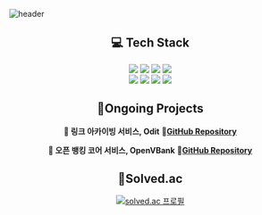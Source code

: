 <!--Header-->
![header](https://capsule-render.vercel.app/api?type=rect&color=gradient&height=300&section=header&text=👋%20Hi,%20I’m%20Jeonkyujin)

<h2 align="center">💻 Tech Stack</h2>
<p align="center">
  <img src="https://img.shields.io/badge/java-007396?style=flat-square&logo=openjdk&logoColor=white"/>
  <img src="https://img.shields.io/badge/Spring-6DB33F?style=flat-square&logo=spring&logoColor=white"/>
  <img src="https://img.shields.io/badge/Springboot-6DB33F?style=flat-square&logo=springboot&logoColor=white"/>
  <img src="https://img.shields.io/badge/Springsecurity-6DB33F?style=flat-square&logo=springsecurity&logoColor=white"/>
  <br/>
  <img src="https://img.shields.io/badge/MYSQL-4479A1?style=flat-square&logo=mysql&logoColor=white"/>
  <img src="https://img.shields.io/badge/Redis-DC382D?style=flat-square&logo=redis&logoColor=white"/>
  <img src="https://img.shields.io/badge/docker-2496ED?style=flat-square&logo=docker&logoColor=white"/>
  <img src="https://img.shields.io/badge/Amazon%20EC2-FF9900?style=flat-square&logo=amazonec2&logoColor=white"/>
</p>

<h2 align="center">🚀Ongoing Projects</h2>
<p align="center">
  <strong>🔗 링크 아카이빙 서비스, Odit</strong> 📌<a href="https://github.com/IT-Cotato/10th-ODIT-BE"><strong>GitHub Repository</strong></a>
</p>

<p align="center">
  <strong>🏦 오픈 뱅킹 코어 서비스, OpenVBank</strong> 📌<a href="https://github.com/Open-Virtual-bank/Open-Virtual-Bank-Core"><strong>GitHub Repository</strong></a>
</p>

<h2 align="center">🏅Solved.ac</h2>
<p align="center">
  <a href="https://solved.ac/954qew/">
    <img src="http://mazassumnida.wtf/api/v2/generate_badge?boj=954qew" alt="solved.ac 프로필" />
  </a>
</p>

